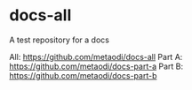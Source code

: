 # docs-all
A test repository for a docs

All: https://github.com/metaodi/docs-all
Part A: https://github.com/metaodi/docs-part-a
Part B: https://github.com/metaodi/docs-part-b
